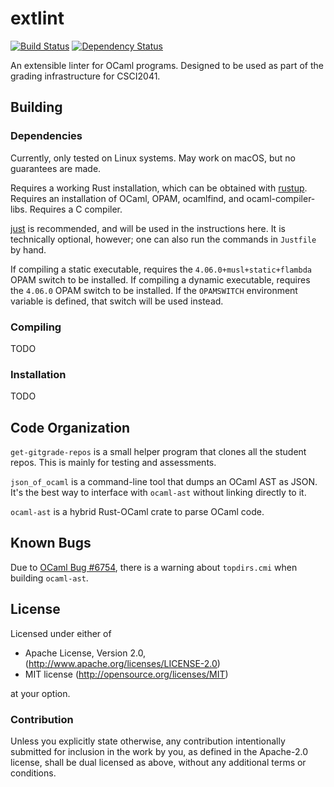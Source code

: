 # extlint

[![Build Status](https://travis-ci.org/remexre/extlint.svg?branch=master)](https://travis-ci.org/remexre/extlint)
[![Dependency Status](https://deps.rs/repo/github/remexre/extlint/status.svg)](https://deps.rs/repo/github/remexre/extlint)

An extensible linter for OCaml programs.
Designed to be used as part of the grading infrastructure for CSCI2041.

## Building

### Dependencies

Currently, only tested on Linux systems.
May work on macOS, but no guarantees are made.

Requires a working Rust installation, which can be obtained with [rustup](https://rustup.rs/).
Requires an installation of OCaml, OPAM, ocamlfind, and ocaml-compiler-libs.
Requires a C compiler.

[just](https://github.com/casey/just) is recommended, and will be used in the instructions here.
It is technically optional, however; one can also run the commands in `Justfile` by hand.

If compiling a static executable, requires the `4.06.0+musl+static+flambda` OPAM switch to be installed.
If compiling a dynamic executable, requires the `4.06.0` OPAM switch to be installed.
If the `OPAMSWITCH` environment variable is defined, that switch will be used instead.

### Compiling

TODO

### Installation

TODO

## Code Organization

`get-gitgrade-repos` is a small helper program that clones all the student repos.
This is mainly for testing and assessments.

`json_of_ocaml` is a command-line tool that dumps an OCaml AST as JSON.
It's the best way to interface with `ocaml-ast` without linking directly to it.

`ocaml-ast` is a hybrid Rust-OCaml crate to parse OCaml code.

## Known Bugs

Due to [OCaml Bug #6754](https://caml.inria.fr/mantis/view.php?id=6754), there is a warning about `topdirs.cmi` when building `ocaml-ast`.

## License

Licensed under either of

 * Apache License, Version 2.0, (http://www.apache.org/licenses/LICENSE-2.0)
 * MIT license (http://opensource.org/licenses/MIT)

at your option.

### Contribution

Unless you explicitly state otherwise, any contribution intentionally submitted for inclusion in the work by you, as defined in the Apache-2.0 license, shall be dual licensed as above, without any additional terms or conditions.
